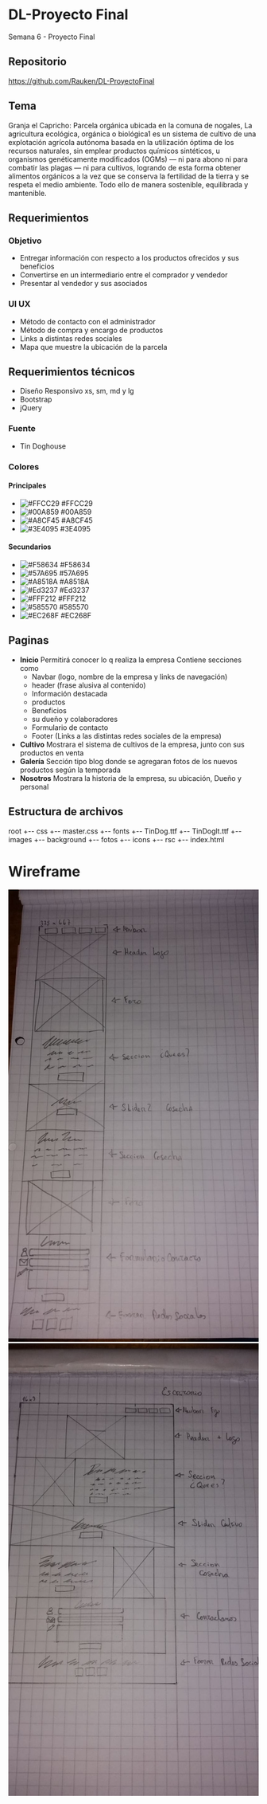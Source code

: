 # DL-Proyecto Final
Semana 6 - Proyecto Final

## Repositorio

https://github.com/Rauken/DL-ProyectoFinal

## Tema
Granja el Capricho:
Parcela orgánica ubicada en la comuna de nogales, La agricultura ecológica, orgánica o biológica1 es un sistema de cultivo de una explotación agrícola autónoma basada en la utilización óptima de los recursos naturales, sin emplear productos químicos sintéticos, u organismos genéticamente modificados (OGMs) — ni para abono ni para combatir las plagas — ni para cultivos, logrando de esta forma obtener alimentos orgánicos a la vez que se conserva la fertilidad de la tierra y se respeta el medio ambiente.
Todo ello de manera sostenible, equilibrada y mantenible.

## Requerimientos

### Objetivo
- Entregar información con respecto a los productos ofrecidos y sus beneficios
- Convertirse en un intermediario entre el comprador y vendedor
- Presentar al vendedor y sus asociados

### UI UX
- Método de contacto con el administrador
- Método de compra y encargo de productos
- Links a distintas redes sociales
- Mapa que muestre la ubicación de la parcela

## Requerimientos técnicos
- Diseño Responsivo xs, sm, md y lg
- Bootstrap
- jQuery

### Fuente
- Tin Doghouse

### Colores

#### Principales
- ![#FFCC29](https://placehold.it/15/FFCC29/000000?text=+) #FFCC29
- ![#00A859](https://placehold.it/15/00A859/000000?text=+) #00A859
- ![#A8CF45](https://placehold.it/15/A8CF45/000000?text=+) #A8CF45
- ![#3E4095](https://placehold.it/15/3E4095/000000?text=+) #3E4095
#### Secundarios
- ![#F58634](https://placehold.it/15/F58634/000000?text=+) #F58634
- ![#57A695](https://placehold.it/15/57A695/000000?text=+) #57A695
- ![#A8518A](https://placehold.it/15/A8518A/000000?text=+) #A8518A
- ![#Ed3237](https://placehold.it/15/Ed3237/000000?text=+) #Ed3237
- ![#FFF212](https://placehold.it/15/FFF212/000000?text=+) #FFF212
- ![#585570](https://placehold.it/15/585570/000000?text=+) #585570
- ![#EC268F](https://placehold.it/15/A8CF45/000000?text=+) #EC268F

## Paginas
- **Inicio** Permitirá conocer lo q realiza la empresa
Contiene secciones como
  - Navbar (logo, nombre de la empresa y links de navegación)
  - header (frase alusiva al contenido)
  - Información destacada
  - productos
  - Beneficios
  - su dueño y colaboradores
  - Formulario de contacto
  - Footer (Links a las distintas redes sociales de la empresa)
- **Cultivo** Mostrara el sistema de cultivos de la empresa, junto con sus productos en venta
- **Galería** Sección tipo blog donde se agregaran fotos de los nuevos productos según la temporada
- **Nosotros** Mostrara la historia de la empresa, su ubicación, Dueño y personal

## Estructura de archivos

root
+-- css
   +-- master.css
+-- fonts
   +-- TinDog.ttf
   +-- TinDoglt.ttf
+-- images
   +-- background
   +-- fotos
   +-- icons
+-- rsc
+-- index.html

# Wireframe

![Wireframe](rsc/mockup1.jpg)
![Wireframe](rsc/mockup2.jpg)
